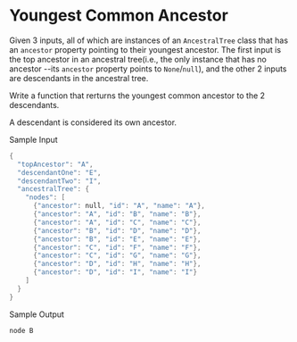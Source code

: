 # Youngest Common Ancestor

Given 3 inputs, all of which are instances of an `AncestralTree` class that has an `ancestor` property pointing to their youngest ancestor. The first input is the top ancestor in an ancestral tree(i.e., the only instance that has no ancestor --its `ancestor` property points to `None`/`null`), and the other 2 inputs are descendants in the ancestral tree.

Write a function that rerturns the youngest common ancestor to the 2 descendants.

A descendant is considered its own ancestor.

Sample Input

```go
{
  "topAncestor": "A",
  "descendantOne": "E",
  "descendantTwo": "I",
  "ancestralTree": {
    "nodes": [
      {"ancestor": null, "id": "A", "name": "A"},
      {"ancestor": "A", "id": "B", "name": "B"},
      {"ancestor": "A", "id": "C", "name": "C"},
      {"ancestor": "B", "id": "D", "name": "D"},
      {"ancestor": "B", "id": "E", "name": "E"},
      {"ancestor": "C", "id": "F", "name": "F"},
      {"ancestor": "C", "id": "G", "name": "G"},
      {"ancestor": "D", "id": "H", "name": "H"},
      {"ancestor": "D", "id": "I", "name": "I"}
    ]
  }
}
```

Sample Output

```go
node B
```
